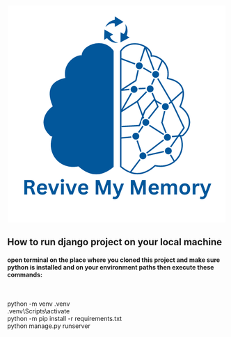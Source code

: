 <p align="center">
  <img src="Documentation/DIAGRAMS/Revive my memory (1).png" />
</p>

## How to run django project on your local machine
#### open terminal on the place where you cloned this project and make sure python is installed and on your environment paths then execute these commands:
<br>


python -m venv .venv
<br>
.venv\Scripts\activate
<br>
python -m pip install -r requirements.txt
<br>
python manage.py runserver



